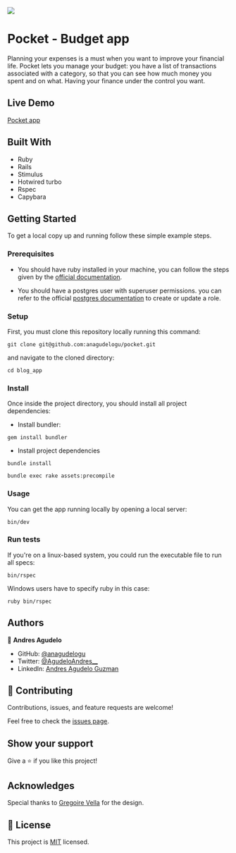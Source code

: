 ![](https://img.shields.io/badge/Microverse-blueviolet)

# Pocket - Budget app

Planning your expenses is a must when you want to improve your financial life. Pocket lets you manage your budget: you have a list of transactions associated with a category, so that you can see how much money you spent and on what. Having your finance under the control you want.

## Live Demo

[Pocket app](https://pocket-budget-app.herokuapp.com/)

## Built With

- Ruby
- Rails
- Stimulus
- Hotwired turbo
- Rspec
- Capybara

## Getting Started

To get a local copy up and running follow these simple example steps.

### Prerequisites

- You should have ruby installed in your machine, you can follow the steps given by the [official documentation](https://www.ruby-lang.org/en/documentation/installation/).

- You should have a postgres user with superuser permissions. you can refer to the official [postgres documentation](https://www.postgresql.org/docs/current/role-attributes.html#:~:text=To%20create%20a%20new%20database,that%20is%20already%20a%20superuser.&text=A%20role%20must%20be%20explicitly,use%20CREATE%20ROLE%20name%20CREATEDB%20.) to create or update a role.

### Setup

First, you must clone this repository locally running this command:

```
git clone git@github.com:anagudelogu/pocket.git
```

and navigate to the cloned directory:

```
cd blog_app
```

### Install

Once inside the project directory, you should install all project dependencies:

- Install bundler:

```
gem install bundler
```

- Install project dependencies

```
bundle install
```

```
bundle exec rake assets:precompile
```

### Usage

You can get the app running locally by opening a local server:

```
bin/dev
```

### Run tests

If you're on a linux-based system, you could run the executable file to run all specs:

```
bin/rspec
```

Windows users have to specify ruby in this case:

```
ruby bin/rspec
```

## Authors

👤 **Andres Agudelo**

- GitHub: [@anagudelogu](https://github.com/anagudelogu)
- Twitter: [@AgudeloAndres\_\_](https://twitter.com/AgudeloAndres__)
- LinkedIn: [Andres Agudelo Guzman](https://linkedin.com/in/aagst)

## 🤝 Contributing

Contributions, issues, and feature requests are welcome!

Feel free to check the [issues page](https://github.com/anagudelogu/pocket/issues).

## Show your support

Give a ⭐️ if you like this project!

## Acknowledges

Special thanks to [Gregoire Vella](https://www.behance.net/gregoirevella) for the design.

## 📝 License

This project is [MIT](./LICENSE) licensed.
